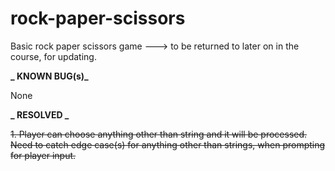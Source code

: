 # rock-paper-scissors

Basic rock paper scissors game ---> to be returned to later on in the course, for updating.

**_ KNOWN BUG(s)_**

None

**_ RESOLVED _**

~~1. Player can choose anything other than string and it will be processed.~~
~~Need to catch edge case(s) for anything other than strings, when prompting for player input.~~
